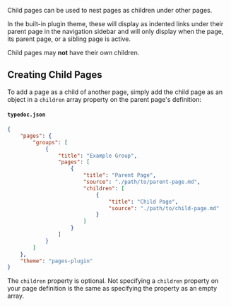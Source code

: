 Child pages can be used to nest pages as children under other pages.

In the built-in plugin theme, these will display as indented links under their parent page in the navigation sidebar and will only display when the page, its parent page, or a sibling page is active.

Child pages may **not** have their own children.

## Creating Child Pages

To add a page as a child of another page, simply add the child page as an object in a `children` array property on the parent page's definition:

#### `typedoc.json`

```json
{
	"pages": {
		"groups": [
			{
				"title": "Example Group",
				"pages": [
					{
						"title": "Parent Page",
						"source": "./path/to/parent-page.md",
						"children": [
							{
								"title": "Child Page",
								"source": "./path/to/child-page.md"
							}
						]
					}
				]
			}
		]
	},
	"theme": "pages-plugin"
}
```

The `children` property is optional. Not specifying a `children` property on your page definition is the same as specifying the property as an empty array.
